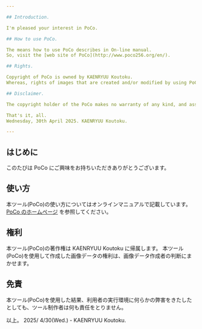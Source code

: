 ```yaml
---

## Introduction.

I'm pleased your interest in PoCo.

## How to use PoCo.

The means how to use PoCo describes in On-line manual.
So, visit the [web site of PoCo](http://www.poco256.org/en/).

## Rights.

Copyright of PoCo is owned by KAENRYUU Koutoku.
Whereas, rights of images that are created and/or modified by using PoCo is depended on your mind.

## Disclaimer.

The copyright holder of the PoCo makes no warranty of any kind, and assume no liability for any kind error and issue to your environment after the PoCo used.

That's it, all.
Wednesday, 30th April 2025. KAENRYUU Koutoku. 

---
```


## はじめに

このたびは PoCo にご興味をお持ちいただきありがとうございます。

## 使い方

本ツール(PoCo)の使い方についてはオンラインマニュアルで記載しています。
[PoCo のホームページ](http://www.poco256.org/) を参照してください。

## 権利
本ツール(PoCo)の著作権は KAENRYUU Koutoku に帰属します。
本ツール(PoCo)を使用して作成した画像データの権利は、画像データ作成者の判断にまかせます。

## 免責
本ツール(PoCo)を使用した結果、利用者の実行環境に何らかの弊害をきたしたとしても、ツール制作者は何も責任をとりません。

以上。
2025/ 4/30(Wed.) - KAENRYUU Koutoku.
